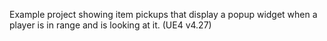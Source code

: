 Example project showing item pickups that display a popup widget when a player is in range and is looking at it. (UE4 v4.27)
